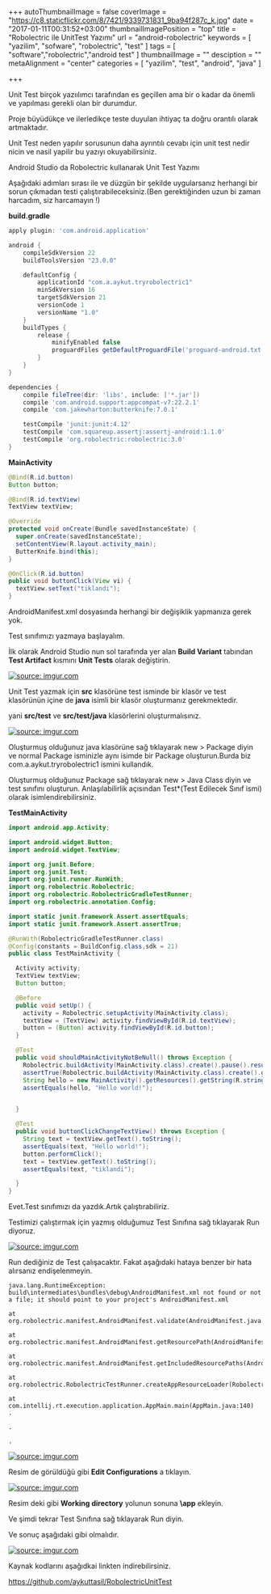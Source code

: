+++
autoThumbnailImage = false
coverImage = "https://c8.staticflickr.com/8/7421/9339731831_9ba94f287c_k.jpg"
date = "2017-01-11T00:31:52+03:00"
thumbnailImagePosition = "top"
title = "Robolectric ile UnitTest Yazımı"
url = "android-robolectric"
keywords = [
  "yazilim",
  "sofware",
  "robolectric",
  "test"
]
tags = [
  "software","robolectric","android test"
]
thumbnailImage = ""
desciption = ""
metaAlignment = "center"
categories = [
  "yazilim",
  "test",
  "android",
  "java"
]

+++

Unit Test birçok yazıılımcı tarafından es geçillen ama bir o kadar da önemli ve yapılması gerekli olan bir durumdur.

Proje büyüdükçe ve ilerledikçe teste duyulan ihtiyaç ta doğru orantılı olarak artmaktadır.

Unit Test neden yapılır sorusunun daha ayrıntılı cevabı için unit test nedir nicin ve nasil yapilir bu yazıyı okuyabilirsiniz.

Android Studio da Robolectric kullanarak Unit Test Yazımı

Aşağıdaki adımları sırası ile ve düzgün bir şekilde uygularsanız herhangi bir sorun çıkmadan testi çalıştırabileceksiniz.(Ben gerektiğinden uzun bi zaman harcadım, siz harcamayın !)

 
**build.gradle**

```gradle
apply plugin: 'com.android.application'

android {
    compileSdkVersion 22
    buildToolsVersion "23.0.0"

    defaultConfig {
        applicationId "com.a.aykut.tryrobolectric1"
        minSdkVersion 16
        targetSdkVersion 21
        versionCode 1
        versionName "1.0"
    }
    buildTypes {
        release {
            minifyEnabled false
            proguardFiles getDefaultProguardFile('proguard-android.txt'), 'proguard-rules.pro'
        }
    }
}

dependencies {
    compile fileTree(dir: 'libs', include: ['*.jar'])
    compile 'com.android.support:appcompat-v7:22.2.1'
    compile 'com.jakewharton:butterknife:7.0.1'

    testCompile 'junit:junit:4.12'
    testCompile 'com.squareup.assertj:assertj-android:1.1.0'
    testCompile 'org.robolectric:robolectric:3.0'
}
```

**MainActivity**

```java
@Bind(R.id.button)
Button button;

@Bind(R.id.textView)
TextView textView;

@Override
protected void onCreate(Bundle savedInstanceState) {
  super.onCreate(savedInstanceState);
  setContentView(R.layout.activity_main);
  ButterKnife.bind(this);
}

@OnClick(R.id.button)
public void buttonClick(View vi) {
  textView.setText("tiklandi");
}
```
 

AndroidManifest.xml  dosyasında herhangi bir değişiklik yapmanıza gerek yok.

Test sınıfımızı yazmaya başlayalım.

İlk olarak Android Studio nun sol tarafında yer alan **Build Variant** tabından **Test Artifact** kısmını **Unit Tests** olarak değiştirin.

<a href="http://imgur.com/rEPljpe"><img src="http://i.imgur.com/rEPljpe.jpg" title="source: imgur.com" /></a>

Unit Test yazmak için **src** klasörüne test isminde bir klasör ve test klasörünün içine de **java** isimli bir klasör oluşturmanız gerekmektedir.

yani **src/test** ve **src/test/java** klasörlerini oluşturmalısınız.

<a href="http://imgur.com/gztY5gr"><img src="http://i.imgur.com/gztY5gr.jpg" title="source: imgur.com" /></a>


Oluşturmuş olduğunuz java klasörüne sağ tıklayarak new > Package diyin ve normal Package isminizle aynı isimde bir Package oluşturun.Burda biz com.a.aykut.tryrobolectric1 ismini kullandık.

Oluşturmuş olduğunuz Package sağ tıklayarak new > Java Class diyin ve test sınıfını oluşturun. Anlaşılabilirlik açısından Test*(Test Edilecek Sınıf ismi) olarak isimlendirebilirsiniz.

 

**TestMainActivity**

```java
import android.app.Activity;

import android.widget.Button;
import android.widget.TextView;

import org.junit.Before;
import org.junit.Test;
import org.junit.runner.RunWith;
import org.robolectric.Robolectric;
import org.robolectric.RobolectricGradleTestRunner;
import org.robolectric.annotation.Config;

import static junit.framework.Assert.assertEquals;
import static junit.framework.Assert.assertTrue;

@RunWith(RobolectricGradleTestRunner.class)
@Config(constants = BuildConfig.class,sdk = 21)
public class TestMainActivity {

  Activity activity;
  TextView textView;
  Button button;

  @Before
  public void setUp() {
    activity = Robolectric.setupActivity(MainActivity.class);
    textView = (TextView) activity.findViewById(R.id.textView);
    button = (Button) activity.findViewById(R.id.button);
  }

  @Test
  public void shouldMainActivityNotBeNull() throws Exception {
    Robolectric.buildActivity(MainActivity.class).create().pause().resume().get();
    assertTrue(Robolectric.buildActivity(MainActivity.class).create().get() != null);
    String hello = new MainActivity().getResources().getString(R.string.hello_world);
    assertEquals(hello, "Hello world!");


  }

  @Test
  public void buttonClickChangeTextView() throws Exception {
    String text = textView.getText().toString();
    assertEquals(text, "Hello world!");
    button.performClick();
    text = textView.getText().toString();
    assertEquals(text, "tiklandi");

  }
}
```

Evet.Test sınıfımızı da yazdık.Artık çalıştırabiliriz.

Testimizi çalıştırmak için yazmış olduğumuz Test Sınıfına sağ tıklayarak Run diyoruz.

<a href="http://imgur.com/7STeLHy"><img src="http://i.imgur.com/7STeLHy.jpg" title="source: imgur.com" /></a>

 
Run dediğiniz de Test çalışacaktır. Fakat aşağıdaki hataya benzer bir hata alırsanız endişelenmeyin.

```
java.lang.RuntimeException: build\intermediates\bundles\debug\AndroidManifest.xml not found or not a file; it should point to your project's AndroidManifest.xml

at org.robolectric.manifest.AndroidManifest.validate(AndroidManifest.java:121)

at org.robolectric.manifest.AndroidManifest.getResourcePath(AndroidManifest.java:469)

at org.robolectric.manifest.AndroidManifest.getIncludedResourcePaths(AndroidManifest.java:475)

at org.robolectric.RobolectricTestRunner.createAppResourceLoader(RobolectricTestRunner.java:491)

at com.intellij.rt.execution.application.AppMain.main(AppMain.java:140)
.

.

.
```

<a href="http://imgur.com/1TpiUpG"><img src="http://i.imgur.com/1TpiUpG.jpg" title="source: imgur.com" /></a>

Resim de görüldüğü gibi **Edit Configurations** a tıklayın.

 
<a href="http://imgur.com/pFGTznR"><img src="http://i.imgur.com/pFGTznR.jpg" title="source: imgur.com" /></a>


Resim deki gibi **Working directory** yolunun sonuna **\app** ekleyin.

 

Ve şimdi tekrar Test Sınıfına sağ tıklayarak Run diyin.

Ve sonuç aşağıdaki gibi olmalıdır.


<a href="http://imgur.com/zIgjUDT"><img src="http://i.imgur.com/zIgjUDT.jpg" title="source: imgur.com" /></a>
 

Kaynak kodlarını aşağıdkai linkten indirebilirsiniz.

https://github.com/aykuttasil/RobolectricUnitTest
